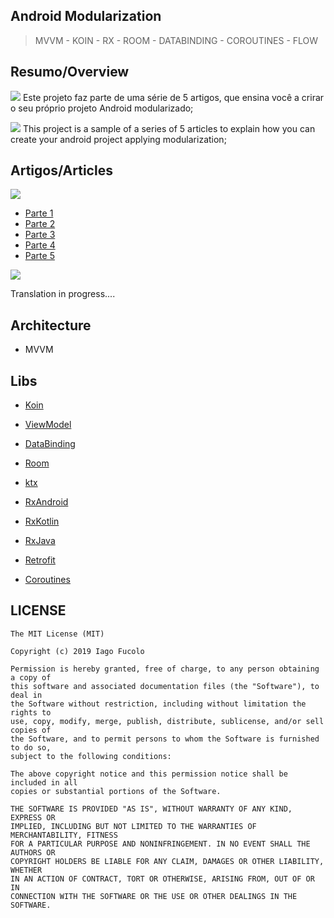 ## **Android Modularization** 
>  MVVM - KOIN - RX - ROOM - DATABINDING - COROUTINES - FLOW

## Resumo/Overview
![](https://github.com/ifucolo/android-modularization/blob/presentation/iconfinder_flag-brazil_748057.png) Este projeto faz parte de uma série de 5 artigos, que ensina você a crirar o seu próprio projeto Android modularizado;

![](https://github.com/ifucolo/android-modularization/blob/presentation/iconfinder_flag-united-kingdom_748024.png) This project is a sample of a series of 5 articles to explain how you can create your android project applying modularization;

## Artigos/Articles
![](https://github.com/ifucolo/android-modularization/blob/presentation/iconfinder_flag-brazil_748057.png)

* [Parte 1](https://medium.com/@iagofucolo/modulariza%C3%A7%C3%A3o-android-parte-1-b69b509571c9)
* [Parte 2](https://medium.com/@iagofucolo/modulariza%C3%A7%C3%A3o-android-parte-2-aab52b903d90)
* [Parte 3](https://medium.com/@iagofucolo/modulariza%C3%A7%C3%A3o-android-parte-3-22622ae7d162)
* [Parte 4](link)
* [Parte 5](link)


![](https://github.com/ifucolo/android-modularization/blob/presentation/iconfinder_flag-united-kingdom_748024.png)

Translation in progress....

## Architecture
- MVVM

## Libs
* [Koin](https://insert-koin.io/)

* [ViewModel](https://developer.android.com/topic/libraries/architecture/viewmodel)
* [DataBinding](https://developer.android.com/topic/libraries/data-binding)
* [Room](https://developer.android.com/topic/libraries/architecture/room)
* [ktx](https://developer.android.com/kotlin/ktx)

* [RxAndroid](https://github.com/ReactiveX/RxAndroid)
* [RxKotlin](https://github.com/ReactiveX/RxKotlin)
* [RxJava](https://github.com/ReactiveX/RxJava)

* [Retrofit](https://github.com/ww-tech/roxie/wiki/1.-ViewModel)
* [Coroutines](https://developer.android.com/topic/libraries/architecture/coroutines)



 ## LICENSE

```
The MIT License (MIT)

Copyright (c) 2019 Iago Fucolo

Permission is hereby granted, free of charge, to any person obtaining a copy of
this software and associated documentation files (the "Software"), to deal in
the Software without restriction, including without limitation the rights to
use, copy, modify, merge, publish, distribute, sublicense, and/or sell copies of
the Software, and to permit persons to whom the Software is furnished to do so,
subject to the following conditions:

The above copyright notice and this permission notice shall be included in all
copies or substantial portions of the Software.

THE SOFTWARE IS PROVIDED "AS IS", WITHOUT WARRANTY OF ANY KIND, EXPRESS OR
IMPLIED, INCLUDING BUT NOT LIMITED TO THE WARRANTIES OF MERCHANTABILITY, FITNESS
FOR A PARTICULAR PURPOSE AND NONINFRINGEMENT. IN NO EVENT SHALL THE AUTHORS OR
COPYRIGHT HOLDERS BE LIABLE FOR ANY CLAIM, DAMAGES OR OTHER LIABILITY, WHETHER
IN AN ACTION OF CONTRACT, TORT OR OTHERWISE, ARISING FROM, OUT OF OR IN
CONNECTION WITH THE SOFTWARE OR THE USE OR OTHER DEALINGS IN THE SOFTWARE.
```
